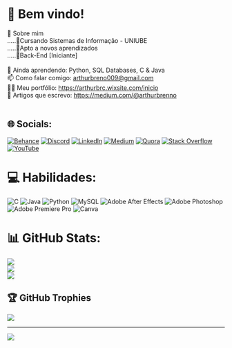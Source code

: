 # 💫 Bem vindo!
📁 Sobre mim <br>.....📂Cursando Sistemas de Informação - UNIUBE<br>.....📂Apto a novos aprendizados<br>.....📂Back-End [Iniciante]<br><br>🌱 Ainda aprendendo: Python, SQL Databases, C & Java<br>📫 Como falar comigo: arthurbreno009@gmail.com<br>👨‍💻 Meu portfólio: https://arthurbrc.wixsite.com/inicio<br>📝 Artigos que escrevo: https://medium.com/@arthurbrenno<br><br>


## 🌐 Socials:
[![Behance](https://img.shields.io/badge/Behance-1769ff?logo=behance&logoColor=white)](https://behance.net/arthurbreno1) [![Discord](https://img.shields.io/badge/Discord-%237289DA.svg?logo=discord&logoColor=white)](htttps://discord.gg/https://discord.gg/etyWq8NUpN) [![LinkedIn](https://img.shields.io/badge/LinkedIn-%230077B5.svg?logo=linkedin&logoColor=white)](https://linkedin.com/in/arthurbrenno) [![Medium](https://img.shields.io/badge/Medium-12100E?logo=medium&logoColor=white)](https://medium.com/@arthurbrenno) [![Quora](https://img.shields.io/badge/Quora-%23B92B27.svg?logo=Quora&logoColor=white)](https://quora.com/profile/Arthur-Brenno) [![Stack Overflow](https://img.shields.io/badge/-Stackoverflow-FE7A16?logo=stack-overflow&logoColor=white)](https://stackoverflow.com/users/19786208) [![YouTube](https://img.shields.io/badge/YouTube-%23FF0000.svg?logo=YouTube&logoColor=white)](https://youtube.com/c/UC3vhRhFVlr3CxvHlpudPb2A) 

# 💻 Habilidades:
![C](https://img.shields.io/badge/c-%2300599C.svg?style=flat&logo=c&logoColor=white) ![Java](https://img.shields.io/badge/java-%23ED8B00.svg?style=flat&logo=java&logoColor=white) ![Python](https://img.shields.io/badge/python-3670A0?style=flat&logo=python&logoColor=ffdd54) ![MySQL](https://img.shields.io/badge/mysql-%2300f.svg?style=flat&logo=mysql&logoColor=white) ![Adobe After Effects](https://img.shields.io/badge/Adobe%20After%20Effects-9999FF.svg?style=flat&logo=Adobe%20After%20Effects&logoColor=white) ![Adobe Photoshop](https://img.shields.io/badge/adobephotoshop-%2331A8FF.svg?style=flat&logo=adobephotoshop&logoColor=white) ![Adobe Premiere Pro](https://img.shields.io/badge/Adobe%20Premiere%20Pro-9999FF.svg?style=flat&logo=Adobe%20Premiere%20Pro&logoColor=white) ![Canva](https://img.shields.io/badge/Canva-%2300C4CC.svg?style=flat&logo=Canva&logoColor=white)
# 📊 GitHub Stats:
![](https://github-readme-stats.vercel.app/api?username=arthurbrenno&theme=city_light&hide_border=false&include_all_commits=true&count_private=true)<br/>
![](https://github-readme-streak-stats.herokuapp.com/?user=arthurbrenno&theme=city_light&hide_border=false)<br/>
![](https://github-readme-stats.vercel.app/api/top-langs/?username=arthurbrenno&theme=city_light&hide_border=false&include_all_commits=true&count_private=true&layout=compact)

## 🏆 GitHub Trophies
![](https://github-profile-trophy.vercel.app/?username=arthurbrenno&theme=gitdimmed&no-frame=true&no-bg=true&margin-w=4)

---
[![](https://visitcount.itsvg.in/api?id=arthurbrenno&icon=5&color=12)](https://visitcount.itsvg.in)
